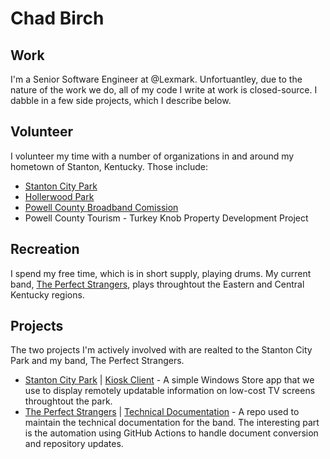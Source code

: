 # Chad Birch

## Work

I'm a Senior Software Engineer at @Lexmark. Unfortuantley, due to the nature of the work we do, all of my code I write at work is closed-source. I dabble in a few side projects, which I describe below. 

## Volunteer

I volunteer my time with a number of organizations in and around my hometown of Stanton, Kentucky. Those include:

* [Stanton City Park](https://www.stantonky.gov/parks)
* [Hollerwood Park](https://hollerwoodpark.com/)
* [Powell County Broadband Comission](https://www.facebook.com/PoCoBroadband/)
* Powell County Tourism - Turkey Knob Property Development Project

## Recreation

I spend my free time, which is in short supply, playing drums. My current band, [The Perfect Strangers](https://theperfectstrangers.band/), plays throughtout the Eastern and Central Kentucky regions.

## Projects

The two projects I'm actively involved with are realted to the Stanton City Park and my band, The Perfect Strangers. 

* [Stanton City Park](https://github.com/CityOfStanton) | [Kiosk Client](https://github.com/CityOfStanton/Kiosk-Client) - A simple Windows Store app that we use to display remotely updatable information on low-cost TV screens throughtout the park.
* [The Perfect Strangers](https://github.com/ThePerfectStrangers/) | [Technical Documentation](https://github.com/ThePerfectStrangers/TechnicalDocumentation) - A repo used to maintain the technical documentation for the band. The interesting part is the automation using GitHub Actions to handle document conversion and repository updates.
